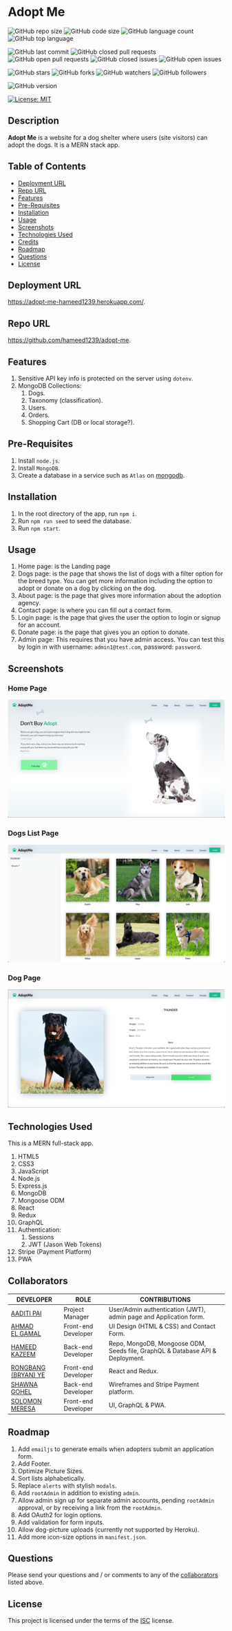 # Adopt Me

![GitHub repo size](https://img.shields.io/github/repo-size/hameed1239/adopt-me?style=plastic)
![GitHub code size](https://img.shields.io/github/languages/code-size/hameed1239/adopt-me?style=plastic)
![GitHub language count](https://img.shields.io/github/languages/count/hameed1239/adopt-me?style=plastic)
![GitHub top language](https://img.shields.io/github/languages/top/hameed1239/adopt-me?style=plastic)

![GitHub last commit](https://img.shields.io/github/last-commit/hameed1239/adopt-me?style=plastic)
![GitHub closed pull requests](https://img.shields.io/github/issues-pr-closed-raw/hameed1239/adopt-me?color=green&style=plastic)
![GitHub open pull requests](https://img.shields.io/github/issues-pr-raw/hameed1239/adopt-me?color=red&style=plastic)
![GitHub closed issues](https://img.shields.io/github/issues-closed-raw/hameed1239/adopt-me?color=green&style=plastic)
![GitHub open issues](https://img.shields.io/github/issues-raw/hameed1239/adopt-me?color=red&style=plastic)

![GitHub stars](https://img.shields.io/github/stars/hameed1239/adopt-me?style=social)
![GitHub forks](https://img.shields.io/github/forks/hameed1239/adopt-me?style=social)
![GitHub watchers](https://img.shields.io/github/watchers/hameed1239/adopt-me?style=social)
![GitHub followers](https://img.shields.io/github/followers/hameed1239?style=social)

![GitHub version](https://img.shields.io/github/package-json/v/hameed1239/adopt-me?color=red&style=plastic)

[![License: MIT](https://img.shields.io/badge/License-ISC-yellow.svg)](https://opensource.org/licenses/ISC)

## Description

**Adopt Me** is a website for a dog shelter where users (site visitors) can adopt the dogs. It is a MERN stack app.

## Table of Contents

- [Deployment URL](#Deployment-URL)
- [Repo URL](#Repo-URL)
- [Features](#Features)
- [Pre-Requisites](#Pre-Requisites)
- [Installation](#Installation)
- [Usage](#Usage)
- [Screenshots](#Screenshots)
- [Technologies Used](#Technologies-Used)
- [Credits](#Credits)
- [Roadmap](#Roadmap)
- [Questions](#Questions)
- [License](#License)

## Deployment URL

https://adopt-me-hameed1239.herokuapp.com/.

## Repo URL

https://github.com/hameed1239/adopt-me.

## Features

1. Sensitive API key info is protected on the server using `dotenv`.
1. MongoDB Collections:
   1. Dogs.
   1. Taxonomy (classification).
   1. Users.
   1. Orders.
   1. Shopping Cart (DB or local storage?).

## Pre-Requisites

1. Install `node.js`.
1. Install `MongoDB`.
1. Create a database in a service such as `Atlas` on [mongodb](https://cloud.mongodb.com/).

## Installation

1. In the root directory of the app, run `npm i`.
1. Run `npm run seed` to seed the database.
1. Run `npm start`.

## Usage

1. Home page: is the Landing page
2. Dogs page: is the page that shows the list of dogs with a filter option for the breed type. You can get more information including the option to adopt or donate on a dog by clicking on the dog.
3. About page: is the page that gives more information about the adoption agency.
4. Contact page: is where you can fill out a contact form.
5. Login page: is the page that gives the user the option to login or signup for an account.
6. Donate page: is the page that gives you an option to donate.
7. Admin page: This requires that you have admin access. You can test this by login in with username: `admin1@test.com`, password: `password`.

## Screenshots

### Home Page

![Home Page](./lib/screenshot-home.png)

### Dogs List Page

![Dogs List Page](./lib/screenshot-dogs.png)

### Dog Page

![Dogs Page](./lib/screenshot-dog.png)

## Technologies Used

This is a MERN full-stack app.
1. HTML5
1. CSS3
1. JavaScript
1. Node.js
1. Express.js
1. MongoDB
1. Mongoose ODM
1. React
1. Redux
1. GraphQL
1. Authentication:
   1. Sessions
   1. JWT (Jason Web Tokens)
1. Stripe (Payment Platform)
1. PWA

## Collaborators

| DEVELOPER                                            | ROLE                | CONTRIBUTIONS                                                                 |
| ---------------------------------------------------- | ------------------- | ----------------------------------------------------------------------------- |
| [AADITI PAI](https://github.com/aadi1988)            | Project Manager     | User/Admin authentication (JWT), admin page and Application form.             |
| [AHMAD EL GAMAL](https://github.com/ahmadelgamal)    | Front-end Developer | UI Design (HTML & CSS) and Contact Form.                                      |
| [HAMEED KAZEEM](https://github.com/hameed1239/)      | Back-end Developer  | Repo, MongoDB, Mongoose ODM, Seeds file, GraphQL & Database API & Deployment. |
| [RONGBANG (BRYAN) YE](https://github.com/rongbangye) | Front-end Developer | React and Redux.                                                              |
| [SHAWNA GOHEL](https://github.com/shawnagohel)       | Back-end Developer  | Wireframes and Stripe Payment platform.                                       |
| [SOLOMON MERESA](https://github.com/solomonmeresa)   | Front-end Developer | UI, GraphQL & PWA.                                                            |

## Roadmap

1. Add `emailjs` to generate emails when adopters submit an application form.
1. Add Footer.
1. Optimize Picture Sizes.
1. Sort lists alphabetically.
1. Replace `alerts` with stylish `modals`.
1. Add `rootAdmin` in addition to existing `admin`.
1. Allow admin sign up for separate admin accounts, pending `rootAdmin` approval, or by receiving a link from the `rootAdmin`.
1. Add OAuth2 for login options.
1. Add validation for form inputs.
1. Allow dog-picture uploads (currently not supported by Heroku).
1. Add more icon-size options in `manifest.json`.

## Questions

Please send your questions and / or comments to any of the [collaborators](#collaborators) listed above.

## License

This project is licensed under the terms of the [ISC](https://opensource.org/licenses/ISC) license.
